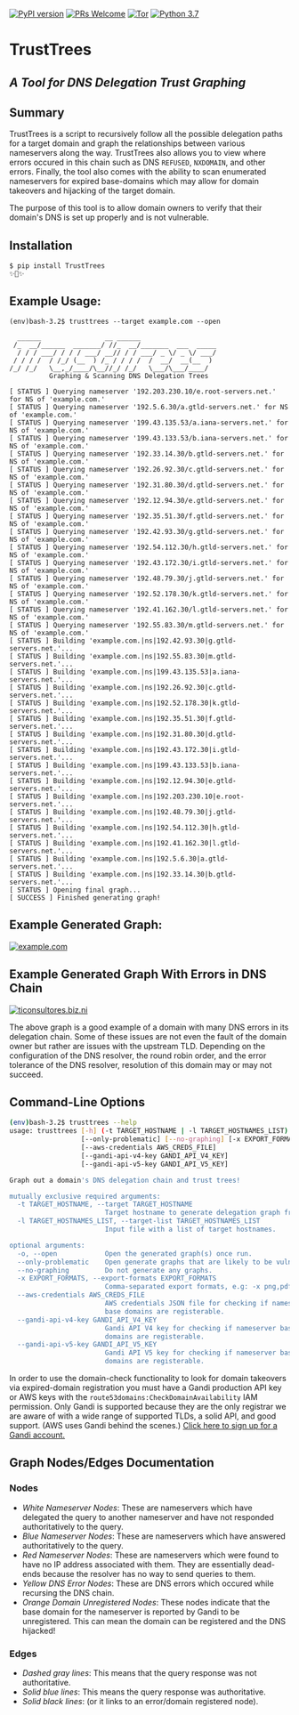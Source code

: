 [![PyPI version](https://badge.fury.io/py/TrustTrees.svg)](https://badge.fury.io/py/TrustTrees)
[![PRs Welcome](https://img.shields.io/badge/PRs-welcome-ff69b4.svg)](https://github.com/mandatoryprogrammer/TrustTrees/issues?q=is%3Aissue+is%3Aopen+label%3A%22good+first+issue%22+)
[![Tor](https://img.shields.io/badge/Donate-Tor-orange)](https://donate.torproject.org/)
[![Python 3.7](https://img.shields.io/badge/python-v3.7-blue.svg)](https://pypi.org/project/TrustTrees/2.0.1/)

# TrustTrees
## *A Tool for DNS Delegation Trust Graphing*

## Summary
TrustTrees is a script to recursively follow all the possible delegation paths for a target domain and graph the relationships between various nameservers along the way. TrustTrees also allows you to view where errors occured in this chain such as DNS `REFUSED`, `NXDOMAIN`, and other errors. Finally, the tool also comes with the ability to scan enumerated nameservers for expired base-domains which may allow for domain takeovers and hijacking of the target domain.

The purpose of this tool is to allow domain owners to verify that their domain's DNS is set up properly and is not vulnerable.

Installation
------------
``` {.sourceCode .bash}
$ pip install TrustTrees
✨🍰✨
```

## Example Usage:
```
(env)bash-3.2$ trusttrees --target example.com --open

  ______                __ ______
 /_  __/______  _______/ //_  __/_______  ___  _____
  / / / ___/ / / / ___/ __// / / ___/ _ \/ _ \/ ___/
 / / / /  / /_/ (__  ) /_ / / / /  /  __/  __(__  )
/_/ /_/   \__,_/____/\__//_/ /_/   \___/\___/____/
          Graphing & Scanning DNS Delegation Trees

[ STATUS ] Querying nameserver '192.203.230.10/e.root-servers.net.' for NS of 'example.com.'
[ STATUS ] Querying nameserver '192.5.6.30/a.gtld-servers.net.' for NS of 'example.com.'
[ STATUS ] Querying nameserver '199.43.135.53/a.iana-servers.net.' for NS of 'example.com.'
[ STATUS ] Querying nameserver '199.43.133.53/b.iana-servers.net.' for NS of 'example.com.'
[ STATUS ] Querying nameserver '192.33.14.30/b.gtld-servers.net.' for NS of 'example.com.'
[ STATUS ] Querying nameserver '192.26.92.30/c.gtld-servers.net.' for NS of 'example.com.'
[ STATUS ] Querying nameserver '192.31.80.30/d.gtld-servers.net.' for NS of 'example.com.'
[ STATUS ] Querying nameserver '192.12.94.30/e.gtld-servers.net.' for NS of 'example.com.'
[ STATUS ] Querying nameserver '192.35.51.30/f.gtld-servers.net.' for NS of 'example.com.'
[ STATUS ] Querying nameserver '192.42.93.30/g.gtld-servers.net.' for NS of 'example.com.'
[ STATUS ] Querying nameserver '192.54.112.30/h.gtld-servers.net.' for NS of 'example.com.'
[ STATUS ] Querying nameserver '192.43.172.30/i.gtld-servers.net.' for NS of 'example.com.'
[ STATUS ] Querying nameserver '192.48.79.30/j.gtld-servers.net.' for NS of 'example.com.'
[ STATUS ] Querying nameserver '192.52.178.30/k.gtld-servers.net.' for NS of 'example.com.'
[ STATUS ] Querying nameserver '192.41.162.30/l.gtld-servers.net.' for NS of 'example.com.'
[ STATUS ] Querying nameserver '192.55.83.30/m.gtld-servers.net.' for NS of 'example.com.'
[ STATUS ] Building 'example.com.|ns|192.42.93.30|g.gtld-servers.net.'...
[ STATUS ] Building 'example.com.|ns|192.55.83.30|m.gtld-servers.net.'...
[ STATUS ] Building 'example.com.|ns|199.43.135.53|a.iana-servers.net.'...
[ STATUS ] Building 'example.com.|ns|192.26.92.30|c.gtld-servers.net.'...
[ STATUS ] Building 'example.com.|ns|192.52.178.30|k.gtld-servers.net.'...
[ STATUS ] Building 'example.com.|ns|192.35.51.30|f.gtld-servers.net.'...
[ STATUS ] Building 'example.com.|ns|192.31.80.30|d.gtld-servers.net.'...
[ STATUS ] Building 'example.com.|ns|192.43.172.30|i.gtld-servers.net.'...
[ STATUS ] Building 'example.com.|ns|199.43.133.53|b.iana-servers.net.'...
[ STATUS ] Building 'example.com.|ns|192.12.94.30|e.gtld-servers.net.'...
[ STATUS ] Building 'example.com.|ns|192.203.230.10|e.root-servers.net.'...
[ STATUS ] Building 'example.com.|ns|192.48.79.30|j.gtld-servers.net.'...
[ STATUS ] Building 'example.com.|ns|192.54.112.30|h.gtld-servers.net.'...
[ STATUS ] Building 'example.com.|ns|192.41.162.30|l.gtld-servers.net.'...
[ STATUS ] Building 'example.com.|ns|192.5.6.30|a.gtld-servers.net.'...
[ STATUS ] Building 'example.com.|ns|192.33.14.30|b.gtld-servers.net.'...
[ STATUS ] Opening final graph...
[ SUCCESS ] Finished generating graph!
```

## Example Generated Graph:
[![example.com](https://i.imgur.com/K6FBvQv.png)](https://i.imgur.com/K6FBvQv.png)

## Example Generated Graph With Errors in DNS Chain
[![ticonsultores.biz.ni](https://i.imgur.com/MRcSaie.png)](https://i.imgur.com/MRcSaie.png)

The above graph is a good example of a domain with many DNS errors in its delegation chain. Some of these issues are not even the fault of the domain owner but rather are issues with the upstream TLD. Depending on the configuration of the DNS resolver, the round robin order, and the error tolerance of the DNS resolver, resolution of this domain may or may not succeed.

## Command-Line Options
```sh
(env)bash-3.2$ trusttrees --help
usage: trusttrees [-h] (-t TARGET_HOSTNAME | -l TARGET_HOSTNAMES_LIST) [-o]
                  [--only-problematic] [--no-graphing] [-x EXPORT_FORMATS]
                  [--aws-credentials AWS_CREDS_FILE]
                  [--gandi-api-v4-key GANDI_API_V4_KEY]
                  [--gandi-api-v5-key GANDI_API_V5_KEY]

Graph out a domain's DNS delegation chain and trust trees!

mutually exclusive required arguments:
  -t TARGET_HOSTNAME, --target TARGET_HOSTNAME
                        Target hostname to generate delegation graph from.
  -l TARGET_HOSTNAMES_LIST, --target-list TARGET_HOSTNAMES_LIST
                        Input file with a list of target hostnames.

optional arguments:
  -o, --open            Open the generated graph(s) once run.
  --only-problematic    Open generate graphs that are likely to be vulnerable.
  --no-graphing         Do not generate any graphs.
  -x EXPORT_FORMATS, --export-formats EXPORT_FORMATS
                        Comma-separated export formats, e.g: -x png,pdf
  --aws-credentials AWS_CREDS_FILE
                        AWS credentials JSON file for checking if nameserver
                        base domains are registerable.
  --gandi-api-v4-key GANDI_API_V4_KEY
                        Gandi API V4 key for checking if nameserver base
                        domains are registerable.
  --gandi-api-v5-key GANDI_API_V5_KEY
                        Gandi API V5 key for checking if nameserver base
                        domains are registerable.
```

In order to use the domain-check functionality to look for domain takeovers via expired-domain registration you must have a Gandi production API key or AWS keys with the `route53domains:CheckDomainAvailability` IAM permission. Only Gandi is supported because they are the only registrar we are aware of with a wide range of supported TLDs, a solid API, and good support. (AWS uses Gandi behind the scenes.) [Click here to sign up for a Gandi account.](https://www.gandi.net/)

## Graph Nodes/Edges Documentation
### Nodes
* *White Nameserver Nodes*: These are nameservers which have delegated the query to another nameserver and have not responded authoritatively to the query.
* *Blue Nameserver Nodes*: These are nameservers which have answered authoritatively to the query.
* *Red Nameserver Nodes*: These are nameservers which were found to have no IP address associated with them. They are essentially dead-ends because the resolver has no way to send queries to them.
* *Yellow DNS Error Nodes*: These are DNS errors which occured while recursing the DNS chain.
* *Orange Domain Unregistered Nodes*: These nodes indicate that the base domain for the nameserver is reported by Gandi to be unregistered. This can mean the domain can be registered and the DNS hijacked!

### Edges
* *Dashed gray lines*: This means that the query response was not authoritative.
* *Solid blue lines*: This means the query response was authoritative.
* *Solid black lines*: (or it links to an error/domain registered node).
